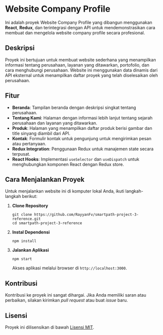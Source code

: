 # Website Company Profile

Ini adalah proyek Website Company Profile yang dibangun menggunakan **React**, **Redux**, dan terintegrasi dengan API untuk mendemonstrasikan cara membuat dan mengelola website company profile secara profesional.

## Deskripsi

Proyek ini bertujuan untuk membuat website sederhana yang menampilkan informasi tentang perusahaan, layanan yang ditawarkan, portofolio, dan cara menghubungi perusahaan. Website ini menggunakan data dinamis dari API eksternal untuk menampilkan daftar proyek yang telah diselesaikan oleh perusahaan.

## Fitur

- **Beranda**: Tampilan beranda dengan deskripsi singkat tentang perusahaan.
- **Tentang Kami**: Halaman dengan informasi lebih lanjut tentang sejarah perusahaan dan layanan yang ditawarkan.
- **Produk**: Halaman yang menampilkan daftar produk berisi gambar dan title sinyang diambil dari API.
- **Kontak**: Formulir kontak untuk pengunjung untuk mengirimkan pesan atau pertanyaan.
- **Redux Integration**: Penggunaan Redux untuk manajemen state secara terpusat.
- **React Hooks**: Implementasi `useSelector` dan `useDispatch` untuk menghubungkan komponen React dengan Redux store.

## Cara Menjalankan Proyek

Untuk menjalankan website ini di komputer lokal Anda, ikuti langkah-langkah berikut:

1. **Clone Repository**
    ```
    git clone https://github.com/RayyanFv/smartpath-project-3-reference.git
    cd smartpath-project-3-reference
    ```

2. **Instal Dependensi**
    ```
    npm install
    ```

3. **Jalankan Aplikasi**
    ```
    npm start
    ```

    Akses aplikasi melalui browser di `http://localhost:3000`.

## Kontribusi

Kontribusi ke proyek ini sangat dihargai. Jika Anda memiliki saran atau perbaikan, silakan kirimkan *pull request* atau buat *issue* baru.

## Lisensi

Proyek ini dilisensikan di bawah [Lisensi MIT](LICENSE).
